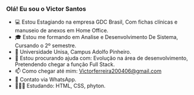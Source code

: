 ### Olá! Eu sou o Victor Santos


- 💻 Estou Estagiando na empresa GDC Brasil, Com fichas clínicas e manuseio de anexos em Home Office.
- 🎓 Estou me formando em Analise e Desenvolvimento De Sistema, Cursando o 2º semestre.
- 🏫 Universidade Unisa, Campus Adolfo Pinheiro.
- 🤔 Estou procurando ajuda com: Evolução na área de desenvolvimento, Pretendendo chegar a função Full Stack. 
- 📫 Como chegar até mim: Victorferreira200406@gmail.com
- 📱 Contato via WhatsApp.
- 👨🏻‍🎓 Estudando: HTML, CSS, phyton.

